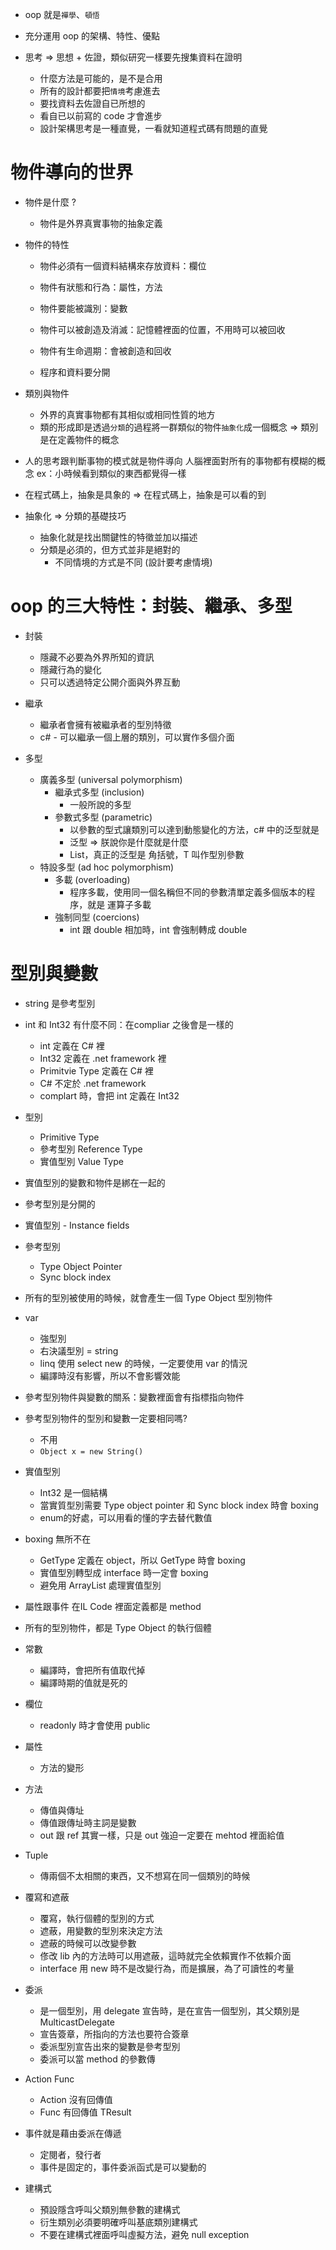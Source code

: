 
- oop 就是`襌學`、`頓悟`

- 充分運用 oop 的架構、特性、優點

- 思考 => 思想 + 佐證，類似研究一樣要先搜集資料在證明
  - 什麼方法是可能的，是不是合用
  - 所有的設計都要把`情境`考慮進去
  - 要找資料去佐證自已所想的
  - 看自已以前寫的 code 才會進步
  - 設計架構思考是一種直覺，一看就知道程式碼有問題的直覺
  
# 物件導向的世界

- 物件是什麼 ? 
  - 物件是外界真實事物的抽象定義

- 物件的特性
  - 物件必須有一個資料結構來存放資料：欄位
  - 物件有狀態和行為：屬性，方法
  - 物件要能被識別：變數
  - 物件可以被創造及消滅：記憶體裡面的位置，不用時可以被回收
  - 物件有生命週期：會被創造和回收
  
  - 程序和資料要分開
  
- 類別與物件
  - 外界的真實事物都有其相似或相同性質的地方
  - 類的形成即是透過`分類`的過程將一群類似的物件`抽象化`成一個概念
    => 類別是在定義物件的概念
  
- 人的思考跟判斷事物的模式就是物件導向
  人腦裡面對所有的事物都有模糊的概念
  ex：小時候看到類似的東西都覺得一樣

- 在程式碼上，抽象是具象的 => 在程式碼上，抽象是可以看的到

- 抽象化 => 分類的基礎技巧
  - 抽象化就是找出關鍵性的特徵並加以描述
  - 分類是必須的，但方式並非是絕對的
    - 不同情境的方式是不同 (設計要考慮情境)
    
# oop 的三大特性：封裝、繼承、多型 
  
- 封裝
  - 隱藏不必要為外界所知的資訊
  - 隱藏行為的變化
  - 只可以透過特定公開介面與外界互動

- 繼承
  - 繼承者會擁有被繼承者的型別特徵
  - c# - 可以繼承一個上層的類別，可以實作多個介面

- 多型
  - 廣義多型 (universal polymorphism) 
    - 繼承式多型 (inclusion)
      - 一般所說的多型
    - 參數式多型 (parametric)
      - 以參數的型式讓類別可以達到動態變化的方法，c# 中的泛型就是
      - 泛型 => 朕說你是什麼就是什麼
      - List<T>，真正的泛型是 角括號，T 叫作型別參數
  - 特設多型 (ad hoc polymorphism)  
    - 多載 (overloading)
      - 程序多載，使用同一個名稱但不同的參數清單定義多個版本的程序，就是 運算子多載
    - 強制同型 (coercions)
      - int 跟 double 相加時，int 會強制轉成 double
   
# 型別與變數

- string 是參考型別
- int 和 Int32 有什麼不同：在compliar 之後會是一樣的
  - int 定義在 C# 裡 
  - Int32 定義在 .net framework 裡
  - Primitvie Type 定義在 C# 裡
  - C# 不定於 .net framework
  - complart 時，會把 int 定義在 Int32

- 型別
  - Primitive Type 
  - 參考型別 Reference Type
  - 實值型別 Value Type

- 實值型別的變數和物件是綁在一起的
- 參考型別是分開的

- 實值型別 - Instance fields
- 參考型別 
  - Type Object Pointer
  - Sync block index
  
- 所有的型別被使用的時候，就會產生一個 Type Object 型別物件

- var 
  - 強型別
  - 右決議型別 = string
  - linq 使用 select new 的時候，一定要使用 var 的情況
  - 編譯時沒有影響，所以不會影響效能
  
- 參考型別物件與變數的關系：變數裡面會有指標指向物件
- 參考型別物件的型別和變數一定要相同嗎?
  - 不用 
  - `Object x = new String()` 

- 實值型別
  - Int32 是一個結構
  - 當實質型別需要 Type object pointer 和 Sync block index 時會 boxing
  - enum的好處，可以用看的懂的字去替代數值

- boxing 無所不在
  - GetType 定義在 object，所以 GetType 時會 boxing 
  - 實值型別轉型成 interface 時一定會 boxing
  - 避免用 ArrayList 處理實值型別
  
- 屬性跟事件 在IL Code 裡面定義都是 method
- 所有的型別物件，都是 Type Object 的執行個體

- 常數
  - 編譯時，會把所有值取代掉
  - 編譯時期的值就是死的

- 欄位
  - readonly 時才會使用 public

- 屬性
  - 方法的變形

- 方法
  - 傳值與傳址
  - 傳值跟傳址時主詞是變數
  - out 跟 ref 其實一樣，只是 out 強迫一定要在 mehtod 裡面給值
  
- Tuple
  - 傳兩個不太相關的東西，又不想寫在同一個類別的時候

- 覆寫和遮蔽
  - 覆寫，執行個體的型別的方式
  - 遮蔽，用變數的型別來決定方法
  - 遮蔽的時候可以改變參數
  - 俢改 lib 內的方法時可以用遮蔽，這時就完全依賴實作不依賴介面
  - interface 用 new 時不是改變行為，而是擴展，為了可讀性的考量

- 委派
  - 是一個型別，用 delegate 宣告時，是在宣告一個型別，其父類別是 MulticastDelegate
  - 宣告簽章，所指向的方法也要符合簽章
  - 委派型別宣告出來的變數是參考型別
  - 委派可以當 method 的參數傳

- Action Func
  - Action 沒有回傳值
  - Func 有回傳值 TResult
  
- 事件就是藉由委派在傳遞
  - 定閱者，發行者
  - 事件是固定的，事件委派函式是可以變動的

- 建構式
  - 預設隱含呼叫父類別無參數的建構式
  - 衍生類別必須要明確呼叫基底類別建構式
  - 不要在建構式裡面呼叫虛擬方法，避免 null exception





